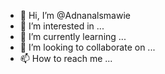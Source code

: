 - 👋 Hi, I’m @Adnanalsmawie
- 👀 I’m interested in ...
- 🌱 I’m currently learning ...
- 💞️ I’m looking to collaborate on ...
- 📫 How to reach me ...

<!---
Adnanalsmawie/Adnanalsmawie is a ✨ special ✨ repository because its `README.md` (this file) appears on your GitHub profile.
You can click the Preview link to take a look at your changes.
--->
